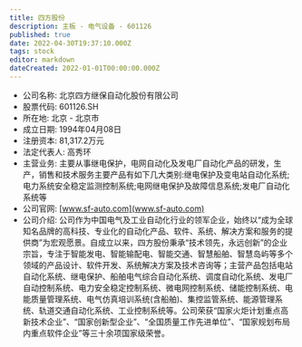 ```yaml
---
title: 四方股份
description: 主板 - 电气设备 - 601126
published: true
date: 2022-04-30T19:37:10.000Z
tags: stock
editor: markdown
dateCreated: 2022-01-01T00:00:00.000Z
---
```


- 公司名称: 北京四方继保自动化股份有限公司
- 股票代码: 601126.SH
- 所在地: 北京 - 北京市
- 成立日期: 1994年04月08日
- 注册资本: 81,317.2万元
- 法定代表人: 高秀环
- 主营业务: 主要从事继电保护，电网自动化及发电厂自动化产品的研发，生产，销售和技术服务主要产品有如下几大类别:继电保护及变电站自动化系统;电力系统安全稳定监测控制系统;电网继电保护及故障信息系统;发电厂自动化系统等
- 公司官网: [www.sf-auto.com](www.sf-auto.com)
- 公司介绍: 公司作为中国电气及工业自动化行业的领军企业，始终以“成为全球知名品牌的高科技、专业化的自动化产品、软件、系统、解决方案和服务的提供商”为宏观愿景。自成立以来，四方股份秉承“技术领先，永远创新”的企业宗旨，专注于智能发电、智能输配电、智能交通、智慧船舶、智慧岛屿等多个领域的产品设计、软件开发、系统解决方案及技术咨询等；主营产品包括电站自动化系统、继电保护、船舶电气综合自动化系统、调度自动化系统、发电厂自动控制系统、电力安全稳定控制系统、微电网控制系统、储能控制系统、电能质量管理系统、电气仿真培训系统(含船舶)、集控监管系统、能源管理系统、轨道交通自动化系统、工业控制系统等。公司荣获“国家火炬计划重点高新技术企业”、“国家创新型企业”、“全国质量工作先进单位”、“国家规划布局内重点软件企业”等三十余项国家级荣誉。



